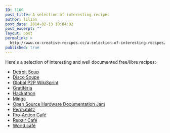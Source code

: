 ```yaml
---
ID: 1160
post_title: A selection of interesting recipes
author: lilian
post_date: 2014-02-13 18:04:02
post_excerpt: ""
layout: post
permalink: >
  http://www.co-creative-recipes.cc/a-selection-of-interesting-recipes/
published: true
---
```

Here's a selection of interesting and well documented free/libre recipes: 
*   [Detroit Soup][1]
*   [Disco Soupe][2]
*   [Global P2P WikiSprint][3]
*   [Gratiféria][4]
*   [Hackathon][5]
*   [Minga][6]
*   [Open Source Hardware Documentation Jam][7]
*   [Permablitz][8]
*   [Pro-Action Café][9]
*   [Repair Café][10]
*   [World café][11]

 [1]: http://www.co-creative-recipes.cc/recipes/detroit-soup/ "Detroit SOUP"
 [2]: http://www.co-creative-recipes.cc/recipes/disco-soupe/ "Disco soupe"
 [3]: http://www.co-creative-recipes.cc/recipes/globalp2p-wikisprint/ "GlobalP2P Wikisprint"
 [4]: http://www.co-creative-recipes.cc/recipes/gratiferia-really-really-free-market/ "Gratiferia / Really Really Free Market"
 [5]: http://www.co-creative-recipes.cc/recipes/hackathon/ "Hackathon"
 [6]: http://www.co-creative-recipes.cc/recipes/minga/ "Minga"
 [7]: http://www.co-creative-recipes.cc/recipes/open-source-hardware-documentation-jam/ "Open Source Hardware Documentation Jam"
 [8]: http://www.co-creative-recipes.cc/recipes/permablitz/ "Permablitz"
 [9]: http://www.co-creative-recipes.cc/recipes/pro-action-cafe/ "Pro Action Café"
 [10]: http://www.co-creative-recipes.cc/recipes/repair-cafe/ "Repair Café"
 [11]: http://www.co-creative-recipes.cc/recipes/world-cafe/